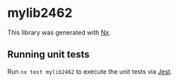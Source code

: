 # mylib2462

This library was generated with [Nx](https://nx.dev).

## Running unit tests

Run `nx test mylib2462` to execute the unit tests via [Jest](https://jestjs.io).

